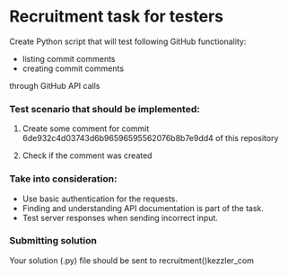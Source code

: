 # Recruitment task for testers

Create Python script that will test following GitHub functionality:
* listing commit comments
* creating commit comments

through GitHub API calls

### Test scenario that should be implemented:

1. Create some comment for commit 6de932c4d03743d6b96596595562076b8b7e9dd4 of this repository

2. Check if the comment was created

### Take into consideration:

* Use basic authentication for the requests.
* Finding and understanding API documentation is part of the task.
* Test server responses when sending incorrect input.

### Submitting solution

Your solution (.py) file should be sent to recruitment()kezzler_com
